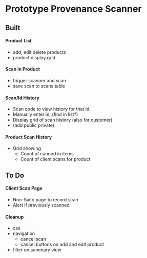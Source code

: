 # Prototype Provenance Scanner

## Built

#### Product List
* add, edit delete products
* product display grid

#### Scan In Product
* trigger scanner and scan
* save scan to scans table

#### Scan/Id History
* Scan code to view history for that id.
* Manually enter id, (find in list?)
* Display grid of scan history (also for customer)
* (add public private)


#### Product Scan History
* Grid showing 
  * Count of canned in items
  * Count of client scans for product

## To Do

#### Client Scan Page
* Non-Saito page to record scan
* Alert if previously scanned 

#### Cleanup
* css
* navigation
  * cancel scan
  * cancel buttons on add and edit product
* filter on summary view
